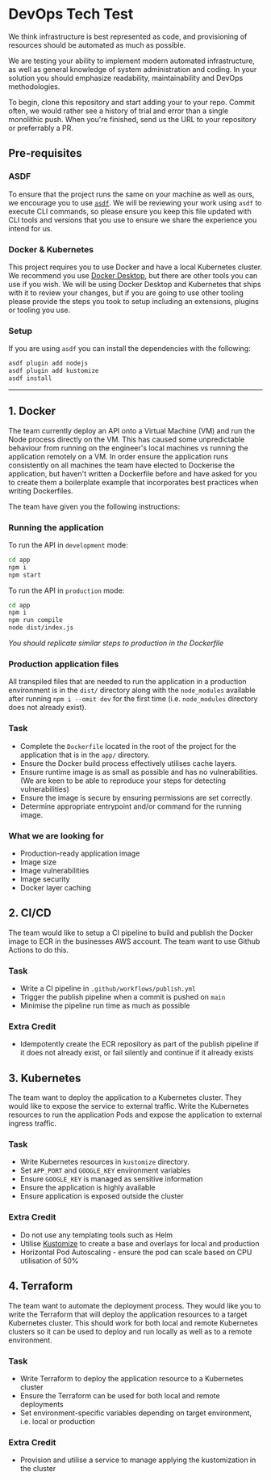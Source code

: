 # DevOps Tech Test

We think infrastructure is best represented as code, and provisioning of resources should be automated as much as possible.

We are testing your ability to implement modern automated infrastructure, as well as general knowledge of system administration and coding. In your solution you should emphasize readability, maintainability and DevOps methodologies.

To begin, clone this repository and start adding your to your repo. Commit often, we would rather see a history of trial and error than a single monolithic push. When you're finished, send us the URL to your repository or preferrably a PR.

## Pre-requisites

### ASDF

To ensure that the project runs the same on your machine as well as ours, we encourage you to use [`asdf`](https://asdf-vm.com/). We will be reviewing your work using `asdf` to execute CLI commands, so please ensure you keep this file updated with CLI tools and versions that you use to ensure we share the experience you intend for us.

### Docker & Kubernetes

This project requires you to use Docker and have a local Kubernetes cluster. We recommend you use [Docker Desktop](https://www.docker.com/products/docker-desktop/), but there are other tools you can use if you wish. We will be using Docker Desktop and Kubernetes that ships with it to review your changes, but if you are going to use other tooling please provide the steps you took to setup including an extensions, plugins or tooling you use.

### Setup

If you are using `asdf` you can install the dependencies with the following:

```bash
asdf plugin add nodejs
asdf plugin add kustomize
asdf install
```

---

## 1. Docker

The team currently deploy an API onto a Virtual Machine (VM) and run the Node process directly on the VM. This has caused some unpredictable behaviour from running on the engineer's local machines vs running the application remotely on a VM. In order ensure the application runs consistently on all machines the team have elected to Dockerise the application, but haven't written a Dockerfile before and have asked for you to create them a boilerplate example that incorporates best practices when writing Dockerfiles.

The team have given you the following instructions:

### Running the application

To run the API in `development` mode:

```bash
cd app
npm i
npm start
```

To run the API in `production` mode:

```bash
cd app
npm i
npm run compile
node dist/index.js
```

_You should replicate similar steps to production in the Dockerfile_

### Production application files

All transpiled files that are needed to run the application in a production environment is in the `dist/` directory along with the `node_modules` available after running `npm i --omit dev` for the first time (i.e. `node_modules` directory does not already exist).

### Task

* Complete the `Dockerfile` located in the root of the project for the application that is in the `app/` directory.
* Ensure the Docker build process effectively utilises cache layers.
* Ensure runtime image is as small as possible and has no vulnerabilities. (We are keen to be able to reproduce your steps for detecting vulnerabilities)
* Ensure the image is secure by ensuring permissions are set correctly.
* Determine appropriate entrypoint and/or command for the running image.

### What we are looking for

* Production-ready application image
* Image size
* Image vulnerabilities
* Image security
* Docker layer caching

## 2. CI/CD

The team would like to setup a CI pipeline to build and publish the Docker image to ECR in the businesses AWS account. The team want to use Github Actions to do this.

### Task

* Write a CI pipeline in `.github/workflows/publish.yml`
* Trigger the publish pipeline when a commit is pushed on `main`
* Minimise the pipeline run time as much as possible


### Extra Credit

* Idempotently create the ECR repository as part of the publish pipeline if it does not already exist, or fail silently and continue if it already exists

## 3. Kubernetes

The team want to deploy the application to a Kubernetes cluster. They would like to expose the service to external traffic. Write the Kubernetes resources to run the application Pods and expose the application to external ingress traffic.

### Task

* Write Kubernetes resources in `kustomize` directory.
* Set `APP_PORT` and `GOOGLE_KEY` environment variables
* Ensure `GOOGLE_KEY` is managed as sensitive information
* Ensure the application is highly available
* Ensure application is exposed outside the cluster

### Extra Credit

* Do not use any templating tools such as Helm
* Utilise [Kustomize](https://kustomize.io/) to create a base and overlays for local and production
* Horizontal Pod Autoscaling - ensure the pod can scale based on CPU utilisation of 50%

## 4. Terraform

The team want to automate the deployment process. They would like you to write the Terraform that will deploy the application resources to a target Kubernetes cluster. This should work for both local and remote Kubernetes clusters so it can be used to deploy and run locally as well as to a remote environment.

### Task

* Write Terraform to deploy the application resource to a Kubernetes cluster
* Ensure the Terraform can be used for both local and remote deployments
* Set environment-specific variables depending on target environment, i.e. local or production

### Extra Credit

* Provision and utilise a service to manage applying the kustomization in the cluster
